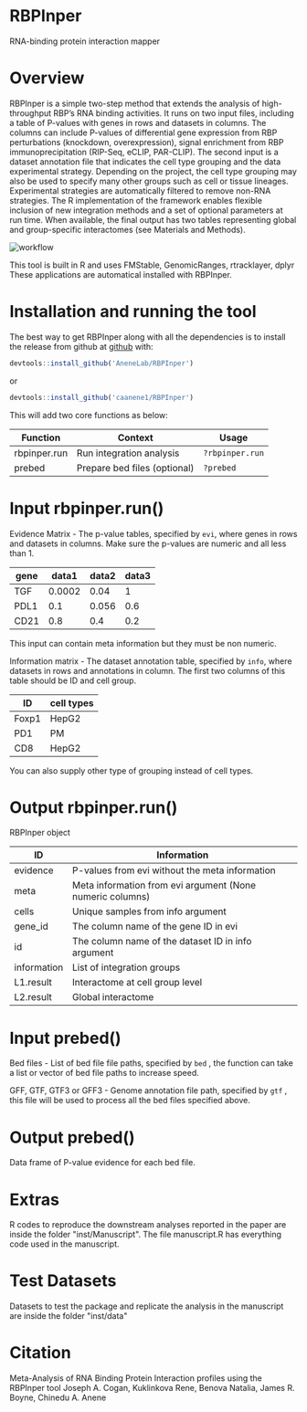 # RBPInper
RNA-binding protein interaction mapper

# Overview
RBPInper is a simple two-step method that extends the analysis of high-throughput RBP’s RNA binding activities. It runs on two input files, including a table of P-values with genes in rows and datasets in columns. The columns can include P-values of differential gene expression from RBP perturbations (knockdown, overexpression), signal enrichment from RBP immunoprecipitation (RIP-Seq, eCLIP, PAR-CLIP). The second input is a dataset annotation file that indicates the cell type grouping and the data experimental strategy. Depending on the project, the cell type grouping may also be used to specify many other groups such as cell or tissue lineages. Experimental strategies are automatically filtered to remove non-RNA strategies. The R implementation of the framework enables flexible inclusion of new integration methods and a set of optional parameters at run time. When available, the final output has two tables representing global and group-specific interactomes (see Materials and Methods).

![workflow](https://github.com/caanene1/RBPInper/blob/5e39afdf71e8fa5faa4515ddc0d245a44bd8f4f6/Workflow.jpg)



This tool is built in R and uses FMStable, GenomicRanges, rtracklayer, dplyr
These applications are automatical installed with RBPInper.

# Installation and running the tool
The best way to get RBPInper along with all the dependencies is to install the release from github at [github](https://github.com/AneneLab/RBPInper) with:

``` r
devtools::install_github('AneneLab/RBPInper')
```
or 

``` r
devtools::install_github('caanene1/RBPInper')
```

This will add two core functions as below:

| Function | Context | Usage |
| ---    | --- | --- |
| rbpinper.run | Run integration analysis | ```?rbpinper.run``` |
| prebed | Prepare bed files (optional) | ```?prebed``` |

# Input rbpinper.run()
Evidence Matrix - The p-value tables, specified by ```evi```, where genes in rows and datasets in columns.
Make sure the p-values are numeric and all less than 1.

| gene  | data1 | data2 | data3 |
| --- | --- | --- | --- |
| TGF | 0.0002 | 0.04 | 1 | 
| PDL1  |  0.1  | 0.056  |  0.6  |
| CD21  |  0.8  | 0.4  |  0.2 |

This input can contain meta information but they must be non numeric.

Information matrix - The dataset annotation table, specified by ```info```, where datasets in rows and annotations in column. The first two columns of this table should be ID and cell group. 

| ID  | cell types |
| --- | --- |
| Foxp1 | HepG2 |
| PD1  |  PM  |
| CD8  |  HepG2  |

You can also supply other type of grouping instead of cell types.


# Output rbpinper.run()
RBPInper object

| ID | Information |
| --- | --- |
| evidence | P-values from evi without the meta information |
|  meta | Meta information from evi argument (None numeric columns) |
|  cells  | Unique samples from info argument |
|  gene_id  | The column name of the gene ID in evi |
|  id | The column name of the dataset ID in info argument |
|  information |  List of integration groups |
| L1.result | Interactome at cell group level |
| L2.result | Global interactome |


# Input prebed()
Bed files - List of bed file file paths, specified by ```bed``` , the function can take a list or vector of bed file paths to increase speed.

GFF, GTF, GTF3 or GFF3 - Genome annotation file path, specified by ```gtf``` , this file will be used to process all the bed files specified above.


# Output prebed()
Data frame of P-value evidence for each bed file.

# Extras
R codes to reproduce the downstream analyses reported in the paper are inside the folder "inst/Manuscript". The file manuscript.R has everything code used in the manuscript.

# Test Datasets
Datasets to test the package and replicate the analysis in the manuscript are inside the folder "inst/data"


# Citation
Meta-Analysis of RNA Binding Protein Interaction profiles using the RBPInper tool
Joseph A. Cogan, Kuklinkova Rene, Benova Natalia, James R. Boyne, Chinedu A. Anene
